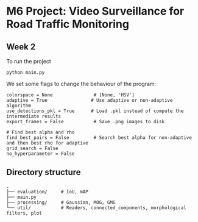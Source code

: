 # M6 Project: Video Surveillance for Road Traffic Monitoring

## Week 2

To run the project
```
python main.py
```

We set some flags to change the behaviour of the program:
```
colorspace = None               # [None, 'HSV']
adaptive = True                # Use adaptive or non-adaptive algorithm
use_detections_pkl = True      # Load .pkl instead of compute the intermediate results
export_frames = False           # Save .png images to disk

# Find best alpha and rho
find_best_pairs = False         # Search best alpha for non-adaptive and then best rho for adaptive
grid_search = False       
no_hyperparameter = False
```

## Directory structure

```
.
├── evaluation/     # IoU, mAP
├── main.py
├── processing/     # Gaussian, MOG, GMG
└── util/           # Readers, connected_components, morphological filters, plot 
```
